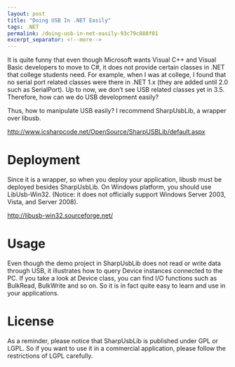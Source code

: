 ```yaml
---
layout: post
title: "Doing USB In .NET Easily"
tags: .NET
permalink: /doing-usb-in-net-easily-93c79c888f01
excerpt_separator: <!--more-->
---
```

It is quite funny that even though Microsoft wants Visual C++ and Visual Basic developers to move to C#, it does not provide certain classes in .NET that college students need. For example, when I was at college, I found that no serial port related classes were there in .NET 1.x (they are added until 2.0 such as SerialPort). Up to now, we don’t see USB related classes yet in 3.5. Therefore, how can we do USB development easily?
<!--more-->

Thus, how to manipulate USB easily? I recommend SharpUsbLib, a wrapper over libusb.

http://www.icsharpcode.net/OpenSource/SharpUSBLib/default.aspx

# Deployment

Since it is a wrapper, so when you deploy your application, libusb must be deployed besides SharpUsbLib. On Windows platform, you should use LibUsb-Win32. (Notice: it does not officially support Windows Server 2003, Vista, and Server 2008).

http://libusb-win32.sourceforge.net/

# Usage

Even though the demo project in SharpUsbLib does not read or write data through USB, it illustrates how to query Device instances connected to the PC. If you take a look at Device class, you can find I/O functions such as BulkRead, BulkWrite and so on. So it is in fact quite easy to learn and use in your applications.

# License

As a reminder, please notice that SharpUsbLib is published under GPL or LGPL. So if you want to use it in a commercial application, please follow the restrictions of LGPL carefully.
